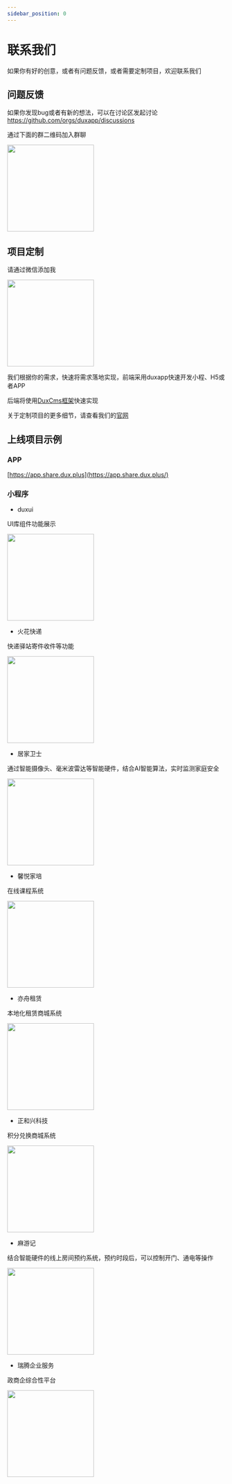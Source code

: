 ```yaml
---
sidebar_position: 0
---
```


# 联系我们

如果你有好的创意，或者有问题反馈，或者需要定制项目，欢迎联系我们

## 问题反馈

如果你发现bug或者有新的想法，可以在讨论区发起讨论 https://github.com/orgs/duxapp/discussions

通过下面的群二维码加入群聊

<img src="/img/wexin.png" width="200" />

## 项目定制

请通过微信添加我

<img src="/img/wx.png" width="200" />

我们根据你的需求，快速将需求落地实现，前端采用duxapp快速开发小程、H5或者APP

后端将使用[DuxCms框架](https://next.dux.cn/)快速实现

关于定制项目的更多细节，请查看我们的[官网](https://www.dux.cn/page/custom)

## 上线项目示例

### APP
[https://app.share.dux.plus](https://app.share.dux.plus/)

### 小程序

- duxui

UI库组件功能展示

<img src="/img/weapp/duxui.jpg" width="200" />

- 火花快递

快递驿站寄件收件等功能

<img src="/img/weapp/gh_2b8ce108369e_258.jpg" width="200" />

<!-- - 电工仿真接线

模拟家庭电路220V、工业电路380V的仿真接线环境

提供了灯泡、开关、热继电器、中间继电器、交流接触器、时间继电器、电动机、双速电机等50多个元器件

用户共享了大量接线实例，是电工仿真接线的专业助手工具

<img src="/img/weapp/gh_8c94b7d92e1a_258.jpg" width="200" /> -->

- 居家卫士

通过智能摄像头、毫米波雷达等智能硬件，结合AI智能算法，实时监测家庭安全

<img src="/img/weapp/gh_0cc379296862_258.jpg" width="200" />

- 馨悦家培

在线课程系统

<img src="/img/weapp/gh_4fc15083d21c_258.jpg" width="200" />

- 亦舟租赁

本地化租赁商城系统

<img src="/img/weapp/gh_f5f85e8583f5_258.jpg" width="200" />

- 正和兴科技

积分兑换商城系统

<img src="/img/weapp/gh_868820db204b_258.jpg" width="200" />

- 麻游记

结合智能硬件的线上房间预约系统，预约时段后，可以控制开门、通电等操作

<img src="/img/weapp/gh_841b4b16b215_258.jpg" width="200" />

- 瑞腾企业服务

政商企综合性平台

<img src="/img/weapp/gh_69ec7fd29697_258.jpg" width="200" />
